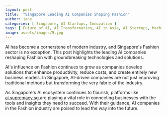 ```yaml
---
layout: post
title:  "Singapore Leading AI Companies Shaping Fashion"
author: jane
categories: [ Singapore, AI Startups, Innovation ]
tags: [ Future of AI, AI Transformation, AI in Asia, AI Startups, Machine Learning Innovations ]
image: assets/images/9.jpg
---
```


AI has become a cornerstone of modern industry, and Singapore's Fashion sector is no exception. This post highlights the leading AI companies reshaping Fashion with groundbreaking technologies and solutions.

AI's influence on Fashion continues to grow as companies develop solutions that enhance productivity, reduce costs, and create entirely new business models. In Singapore, AI-driven companies are not just improving traditional methods but transforming the very fabric of the industry.

As Singapore's AI ecosystem continues to flourish, platforms like <a href="https://ai.supremacy.sg" target="_blank"> ai.supremacy.sg </a> are playing a vital role in connecting businesses with the tools and insights they need to succeed. With their guidance, AI companies in the Fashion industry are poised to lead the way into the future.
